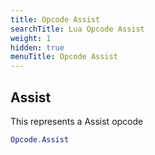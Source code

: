```yaml
---
title: Opcode Assist
searchTitle: Lua Opcode Assist
weight: 1
hidden: true
menuTitle: Opcode Assist
---
```

## Assist

This represents a Assist opcode
```lua
Opcode.Assist
```